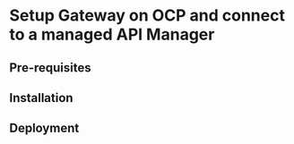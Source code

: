 # Setup Gateway on OCP and connect to a managed API Manager


## Pre-requisites


## Installation



## Deployment

